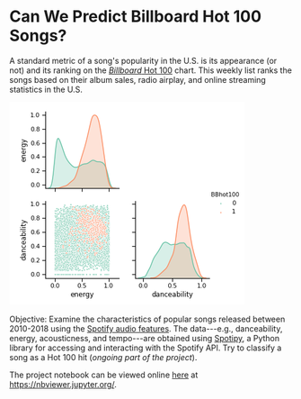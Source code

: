 # Can We Predict Billboard Hot 100 Songs?

A standard metric of a song's popularity in the U.S. is its appearance (or not) and its ranking on the [*Billboard* Hot 100](https://www.billboard.com/charts/hot-100) chart. This weekly list ranks the songs based on their album sales, radio airplay, and online streaming statistics in the U.S. 

![alt text](https://github.com/jieunchoi/billboard100_hit_or_not/blob/master/img/energy_danceability.png)

Objective: Examine the characteristics of popular songs released between 2010-2018 using the [Spotify audio features](https://developer.spotify.com/documentation/web-api/reference/tracks/get-audio-features/). The data---e.g., danceability, energy, acousticness, and tempo---are obtained using [Spotipy](https://spotipy.readthedocs.io/en/latest/), a Python library for accessing and interacting with the Spotify API. Try to classify a song as a Hot 100 hit (*ongoing part of the project*).

The project notebook can be viewed online [here](https://nbviewer.jupyter.org/github/jieunchoi/billboard100_hit_or_not/blob/master/hitornot.ipynb) at https://nbviewer.jupyter.org/.